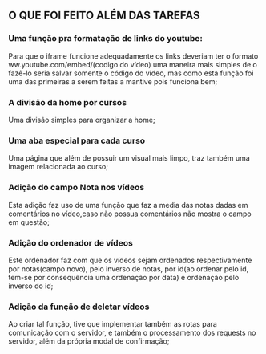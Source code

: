 ## O QUE FOI FEITO ALÉM DAS TAREFAS ##

### Uma função pra formatação de links do youtube: ###

 Para que o iframe funcione adequadamente os links deveriam ter o formato ww.youtube.com/embed/(codigo do vídeo) uma maneira mais simples de o fazê-lo seria salvar somente o código do vídeo, mas como esta função foi uma das  primeiras a serem feitas a mantive pois funciona bem;

### A divisão da home por cursos ###

Uma divisão simples para organizar a home;

### Uma aba especial para cada curso ###

Uma página que além de possuir um visual mais limpo, traz também uma imagem relacionada ao curso;

### Adição do campo Nota nos vídeos ###

Esta adição faz uso de uma função que faz a media das notas dadas em comentários no vídeo,caso não possua comentários não mostra o campo em questão;

### Adição do ordenador de vídeos ###

Este ordenador faz com que os vídeos sejam ordenados respectivamente por notas(campo novo), pelo inverso de notas, por id(ao ordenar pelo id, tem-se por consequência uma ordenação por data) e ordenação pelo inverso do id;

### Adição da função de deletar vídeos ###

Ao criar tal função, tive que implementar também as rotas para comunicação com o servidor, e também o processamento dos requests no servidor, além da própria modal de confirmação;
